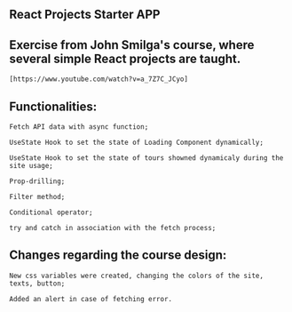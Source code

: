 ## React Projects Starter APP
 ## Exercise from John Smilga's course, where several simple React projects are taught.
    [https://www.youtube.com/watch?v=a_7Z7C_JCyo]



 ## Functionalities:

    Fetch API data with async function;
    
    UseState Hook to set the state of Loading Component dynamically;
    
    UseState Hook to set the state of tours showned dynamicaly during the site usage;
    
    Prop-drilling;
    
    Filter method;

    Conditional operator;
    
    try and catch in association with the fetch process;
    
 
  
  
 
 ## Changes regarding the course design:

    New css variables were created, changing the colors of the site, texts, button;
   
    Added an alert in case of fetching error.
